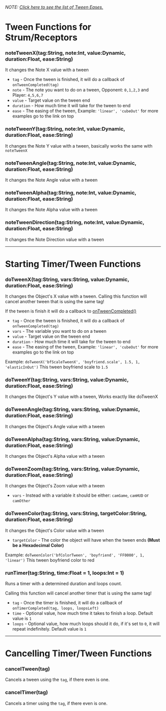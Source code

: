 _NOTE: [Click here to see the list of Tween Eases.](https://api.haxeflixel.com/flixel/tweens/FlxEase.html)_

# Tween Functions for Strum/Receptors

### noteTweenX(tag:String, note:Int, value:Dynamic, duration:Float, ease:String)
It changes the Note X value with a tween

- `tag` - Once the tween is finished, it will do a callback of `onTweenCompleted(tag)`
- `note` - The note you want to do on a tween, Opponent: `0,1,2,3` and Player: `4,5,6,7`
- `value` - Target value on the tween end
- `duration` - How much time it will take for the tween to end
- `ease` - The easing of the tween, Example: `'linear', 'cubeOut'` for more examples go to the link on top

### noteTweenY(tag:String, note:Int, value:Dynamic, duration:Float, ease:String)
It changes the Note Y value with a tween, basically works the same with `noteTweenX`

### noteTweenAngle(tag:String, note:Int, value:Dynamic, duration:Float, ease:String)
It changes the Note Angle value with a tween

### noteTweenAlpha(tag:String, note:Int, value:Dynamic, duration:Float, ease:String)
It changes the Note Alpha value with a tween

### noteTweenDirection(tag:String, note:Int, value:Dynamic, duration:Float, ease:String)
It changes the Note Direction value with a tween

***

# Starting Timer/Tween Functions

### doTweenX(tag:String, vars:String, value:Dynamic, duration:Float, ease:String)
It changes the Object's X value with a tween. Calling this function will cancel another tween that is using the same tag!

If the tween is finish it will do a callback to [onTweenCompleted()](https://github.com/Meme1079/PsychWiki/wiki/Lua-Script-API:-Callback-Templates#ontweencompletedtag:~:text=many%20are%20remaining-,onTweenCompleted(tag),-A%20tween%20you)

- `tag` - Once the tween is finished, it will do a callback of `onTweenCompleted(tag)`
- `vars` - The variable you want to do on a tween
- `value` - Target value on the tween end
- `duration` - How much time it will take for the tween to end
- `ease` - The easing of the tween, Example: `'linear', 'cubeOut'` for more examples go to the link on top

Example: `doTweenX('bfScaleTweenX', 'boyfriend.scale', 1.5, 1, 'elasticInOut')` This tween boyfriend scale to `1.5`

### doTweenY(tag:String, vars:String, value:Dynamic, duration:Float, ease:String)
It changes the Object's Y value with a tween, Works exactly like doTweenX

### doTweenAngle(tag:String, vars:String, value:Dynamic, duration:Float, ease:String)
It changes the Object's Angle value with a tween

### doTweenAlpha(tag:String, vars:String, value:Dynamic, duration:Float, ease:String)
It changes the Object's Alpha value with a tween

### doTweenZoom(tag:String, vars:String, value:Dynamic, duration:Float, ease:String)
It changes the Object's Zoom value with a tween

- `vars` - Instead with a variable it should be either: `camGame`, `camHUD` or `camOther`

### doTweenColor(tag:String, vars:String, targetColor:String, duration:Float, ease:String)
It changes the Object's Color value with a tween

- `targetColor` - The color the object will have when the tween ends **(Must be a Hexadecimal Color)**

Example: `doTweenColor('bfColorTween', 'boyfriend', 'FF0000', 1, 'linear')` This tween boyfriend color to red
### runTimer(tag:String, time:Float = 1, loops:Int = 1)
Runs a timer with a determined duration and loops count.

Calling this function will cancel another timer that is using the same tag!

- `tag` - Once the timer is finished, it will do a callback of `onTimerCompleted(tag, loops, loopsLeft)`
- `time` - Optional value, how much time it takes to finish a loop. Default value is `1`
- `loops` - Optional value, how much loops should it do, if it's set to `0`, it will repeat indefinitely. Default value is `1`

***

# Cancelling Timer/Tween Functions
### cancelTween(tag)
Cancels a tween using the `tag`, if there even is one.

### cancelTimer(tag)
Cancels a timer using the `tag`, if there even is one.